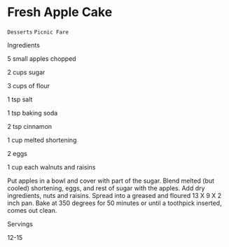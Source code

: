 # Fresh Apple Cake

`Desserts` `Picnic Fare`

 

  Ingredients  

  5 small apples chopped

2 cups sugar

3 cups of flour

1 tsp salt

1 tsp baking soda

2 tsp cinnamon

1 cup melted shortening

2 eggs

1 cup each walnuts and raisins

Put apples in a bowl and cover with part of the sugar. Blend melted (but cooled) shortening, eggs, and rest of sugar with the apples. Add dry ingredients, nuts and raisins. Spread into a greased and floured 13 X 9 X 2 inch pan. Bake at 350 degrees for 50 minutes or until a toothpick inserted, comes out clean.  

   Servings  

  12-15  

 
